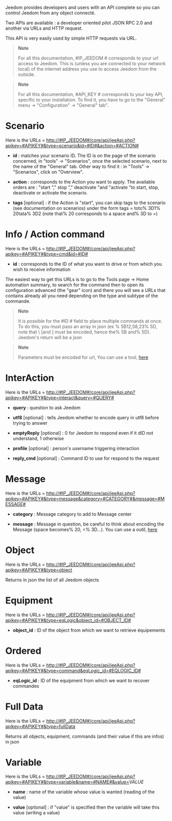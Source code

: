 Jeedom provides developers and users with an API
complete so you can control Jeedom from any object
connecté.

Two APIs are available : a developer oriented pilot
JSON RPC 2.0 and another via URLs and HTTP request.

This API is very easily used by simple HTTP requests via
URL.

> **Note**
>
> For all this documentation, \#IP\_JEEDOM \# corresponds to your url
> access to Jeedom. This is (unless you are connected to your network
> local) of the internet address you use to access Jeedom
> from the outside.

> **Note**
>
> For all this documentation, \#API\_KEY \# corresponds to your key
> API, specific to your installation. To find it, you have to go to
> the "General" menu → "Configuration" → "General" tab".

Scenario 
========

Here is the URLs =
[http://\#IP\_JEEDOM\#/core/api/jeeApi.php?apikey=\#APIKEY\#&type=scenario&id=\#ID\#&action=\#ACTION\#](http://#IP_JEEDOM#/core/api/jeeApi.php?apikey=#APIKEY#&type=scenario&id=#ID#&action=#ACTION#)

-   **id** : matches your scenario ID. The ID is on the
    page of the scenario concerned, in &quot;tools&quot; → &quot;Scenarios&quot;, once the
    selected scenario, next to the name of the &quot;General&quot; tab. Other
    way to find it : in &quot;Tools&quot; → &quot;Scenarios&quot;, click on
    "Overview".

-   **action** : corresponds to the Action you want to apply. The
    available orders are : "start "," stop "," deactivate "and
    "activate "to start, stop, deactivate or
    activate the scenario.

-   **tags** \[optional\] : if the Action is &quot;start&quot;, you can skip
    tags to the scenario (see documentation on scenarios) under
    the form tags = toto% 3D1% 20tata% 3D2 (note that% 20 corresponds to a
    space and% 3D to =)

Info / Action command 
====================

Here is the URLs =
[http://\#IP\_JEEDOM\#/core/api/jeeApi.php?apikey=\#APIKEY\#&type=cmd&id=\#ID\#](http://#IP_JEEDOM#/core/api/jeeApi.php?apikey=#APIKEY#&type=cmd&id=#ID#)

-   **id** : corresponds to the ID of what you want to drive or from which
    you wish to receive information

The easiest way to get this URLs is to go to the Tools page →
Home automation summary, to search for the command then to open its configuration
advanced (the &quot;gear&quot; icon) and there you will see a URLs that contains
already all you need depending on the type and subtype of the
commande.

> **Note**
>
> It is possible for the \#ID \# field to place multiple commands
> at once. To do this, you must pass an array in json (ex
> % 5B12,58,23% 5D, note that \ [and \] must be encoded, hence the% 5B
> and% 5D). Jeedom&#39;s return will be a json

> **Note**
>
> Parameters must be encoded for url, You can use
> a tool, [here](https://meyerweb.com/eric/tools/dencoder/)

InterAction 
===========

Here is the URLs =
[http://\#IP\_JEEDOM\#/core/api/jeeApi.php?apikey=\#APIKEY\#&type=interact&query=\#QUERY\#](http://#IP_JEEDOM#/core/api/jeeApi.php?apikey=#APIKEY#&type=interact&query=#QUERY#)

-   **query** : question to ask Jeedom

-   **utf8** \[optional\] : tells Jeedom whether to encode query
    in utf8 before trying to answer

-   **emptyReply** \[optional\] : 0 for Jeedom to respond even if it
    dID not understand, 1 otherwise

-   **profile** \[optional\] : person&#39;s username
    triggering interaction

-   **reply\_cmd** \[optional\] : Command ID to use for
    respond to the request

Message 
=======

Here is the URLs =
[http://\#IP\_JEEDOM\#/core/api/jeeApi.php?apikey=\#APIKEY\#&type=message&category=\#CATEGORY\#&message=\#MESSAGE\#](http://#IP_JEEDOM#/core/api/jeeApi.php?apikey=#APIKEY#&type=message&category=#CATEGORY#&message=#MESSAGE#)

-   **category** : Message category to add to Message center

-   **message** : Message in question, be careful to think about encoding
    the Message (space becomes% 20, =% 3D…). You can use a
    outil, [here](https://meyerweb.com/eric/tools/dencoder/)

Object 
=====

Here is the URLs =
[http://\#IP\_JEEDOM\#/core/api/jeeApi.php?apikey=\#APIKEY\#&type=object](http://#IP_JEEDOM#/core/api/jeeApi.php?apikey=#APIKEY#&type=object)

Returns in json the list of all Jeedom objects

Equipment 
==========

Here is the URLs =
[http://\#IP\_JEEDOM\#/core/api/jeeApi.php?apikey=\#APIKEY\#&type=eqLogic&object\_id=\#OBJECT\_ID\#](http://#IP_JEEDOM#/core/api/jeeApi.php?apikey=#APIKEY#&type=eqLogic&object_id=#OBJECT_ID#)

-   **object\_id** : ID of the object from which we want to retrieve
    équipements

Ordered 
========

Here is the URLs =
[http://\#IP\_JEEDOM\#/core/api/jeeApi.php?apikey=\#APIKEY\#&type=command&eqLogic\_id=\#EQLOGIC\_ID\#](http://#IP_JEEDOM#/core/api/jeeApi.php?apikey=#APIKEY#&type=command&eqLogic_id=#EQLOGIC_ID#)

-   **eqLogic\_id** : ID of the equipment from which we want to recover
    commandes

Full Data 
=========

Here is the URLs =
[http://\#IP\_JEEDOM\#/core/api/jeeApi.php?apikey=\#APIKEY\#&type=fullData](http://#IP_JEEDOM#/core/api/jeeApi.php?apikey=#APIKEY#&type=fullData)

Returns all objects, equipment, commands (and their value if this
are infos) in json

Variable 
========

Here is the URLs =
[http://\#IP\_JEEDOM\#/core/api/jeeApi.php?apikey=\#APIKEY\#&type=variable&name=\#NAME\#&value=](http://#IP_JEEDOM#/core/api/jeeApi.php?apikey=#APIKEY#&type=variable&name=#NAME#&value=)*VALUE*

-   **name** : name of the variable whose value is wanted (reading of
    the value)

-   **value** \[optional\] : if &quot;value&quot; is specified then the variable
    will take this value (writing a value)


